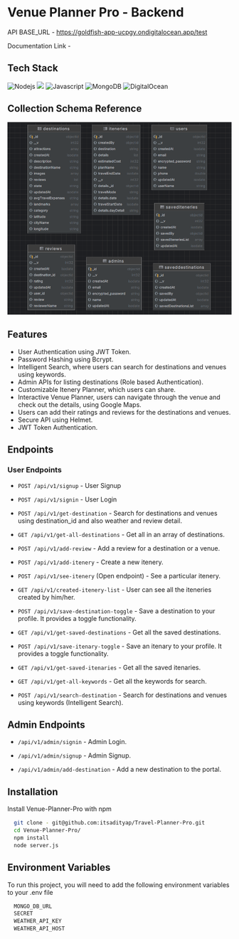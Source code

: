# Venue Planner Pro - Backend

API BASE_URL - https://goldfish-app-ucpgy.ondigitalocean.app/test

Documentation Link - 
## Tech Stack

<img alt="Nodejs" src="https://img.shields.io/badge/Node.js-339933?style=for-the-badge&logo=nodedotjs&logoColor=white"/> <img src="https://img.shields.io/badge/express.js-%23404d59.svg?style=for-the-badge&logo=express&logoColor=%2361DAFB"> <img alt="Javascript" src="https://img.shields.io/badge/JavaScript-323330?style=for-the-badge&logo=javascript&logoColor=F7DF1E"/> <img alt="MongoDB" src="https://img.shields.io/badge/MongoDB-4EA94B?style=for-the-badge&logo=mongodb&logoColor=white "> <img alt="DigitalOcean" src="https://img.shields.io/badge/DigitalOcean-%230167ff.svg?style=for-the-badge&logo=digitalOcean&logoColor=white)">

## Collection Schema Reference

![Collection Schema Reference](public/image.png)

## Features

- User Authentication using JWT Token.
- Password Hashing using Bcrypt.
- Intelligent Search, where users can search for destinations and venues using keywords.
- Admin APIs for listing destinations (Role based Authentication).
- Customizable Itenery Planner, which users can share.
- Interactive Venue Planner, users can navigate through the venue and check out the details, using Google Maps.
- Users can add their ratings and reviews for the destinations and venues.
- Secure API using Helmet.
- JWT Token Authentication.

## Endpoints
### User Endpoints
* ```POST /api/v1/signup``` - User Signup

* ```POST /api/v1/signin``` - User Login

* ```POST /api/v1/get-destination``` - Search for destinations and venues using destination_id and also weather and review detail.

* ```GET /api/v1/get-all-destinations``` - Get all in an array of destinations.

* ```POST /api/v1/add-review``` - Add a review for a destination or a venue.

* ```POST /api/v1/add-itenery``` - Create a new itenery.

* ```POST /api/v1/see-itenery``` (Open endpoint) - See a particular itenery.

* ```GET /api/v1/created-itenery-list``` - User can see all the iteneries created by him/her.

* ```POST /api/v1/save-destination-toggle``` - Save a destination to your profile. It provides a toggle functionality.

* ```GET /api/v1/get-saved-destinations``` - Get all the saved destinations.

* ```POST /api/v1/save-itenary-toggle``` - Save an itenary to your profile. It provides a toggle functionality.

* ```GET /api/v1/get-saved-itenaries``` - Get all the saved itenaries.

* ```GET /api/v1/get-all-keywords``` - Get all the keywords for search.

* ```POST /api/v1/search-destination``` - Search for destinations and venues using keywords (Intelligent Search).

## Admin Endpoints

* ```/api/v1/admin/signin``` - Admin Login.

* ```/api/v1/admin/signup``` - Admin Signup.

* ```/api/v1/admin/add-destination``` - Add a new destination to the portal.


## Installation

Install Venue-Planner-Pro with npm

```bash
  git clone - git@github.com:itsadityap/Travel-Planner-Pro.git
  cd Venue-Planner-Pro/
  npm install
  node server.js
```

## Environment Variables

To run this project, you will need to add the following environment variables to your .env file
```bash
  MONGO_DB_URL
  SECRET
  WEATHER_API_KEY
  WEATHER_API_HOST
```
